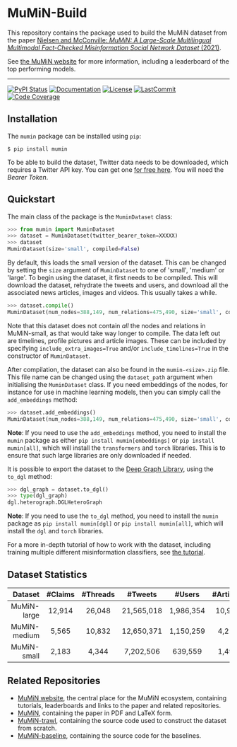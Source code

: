 # MuMiN-Build
This repository contains the package used to build the MuMiN dataset from the
paper [Nielsen and McConville: _MuMiN: A Large-Scale Multilingual Multimodal
Fact-Checked Misinformation Social Network Dataset_
(2021)](https://arxiv.org/abs/2202.11684).

See [the MuMiN website](https://mumin-dataset.github.io/) for more information,
including a leaderboard of the top performing models.

______________________________________________________________________
[![PyPI Status](https://badge.fury.io/py/mumin.svg)](https://pypi.org/project/mumin/)
[![Documentation](https://img.shields.io/badge/docs-passing-green)](https://mumin-dataset.github.io/mumin-build.html)
[![License](https://img.shields.io/github/license/mumin-dataset/mumin-build)](https://github.com/mumin-dataset/mumin-build/blob/main/LICENSE)
[![LastCommit](https://img.shields.io/github/last-commit/mumin-dataset/mumin-build)](https://github.com/mumin-dataset/mumin-build/commits/main)
[![Code Coverage](https://img.shields.io/badge/Coverage-38%25-red.svg)](https://github.com/mumin-dataset/mumin-build/tree/dev/tests)


## Installation
The `mumin` package can be installed using `pip`:
```shell
$ pip install mumin
```

To be able to build the dataset, Twitter data needs to be downloaded, which
requires a Twitter API key. You can get one
[for free here](https://developer.twitter.com/en/portal/dashboard). You will
need the _Bearer Token_.


## Quickstart
The main class of the package is the `MuminDataset` class:
```python
>>> from mumin import MuminDataset
>>> dataset = MuminDataset(twitter_bearer_token=XXXXX)
>>> dataset
MuminDataset(size='small', compiled=False)
```

By default, this loads the small version of the dataset. This can be changed by
setting the `size` argument of `MuminDataset` to one of 'small', 'medium' or
'large'. To begin using the dataset, it first needs to be compiled. This will
download the dataset, rehydrate the tweets and users, and download all the
associated news articles, images and videos. This usually takes a while.
```python
>>> dataset.compile()
MuminDataset(num_nodes=388,149, num_relations=475,490, size='small', compiled=True)
```

Note that this dataset does not contain _all_ the nodes and relations in
MuMiN-small, as that would take way longer to compile. The data left out are
timelines, profile pictures and article images. These can be included by
specifying `include_extra_images=True` and/or `include_timelines=True` in the
constructor of `MuminDataset`.

After compilation, the dataset can also be found in the `mumin-<size>.zip`
file. This file name can be changed using the `dataset_path` argument when
initialising the `MuminDataset` class. If you need embeddings of the nodes, for
instance for use in machine learning models, then you can simply call the
`add_embeddings` method:
```python
>>> dataset.add_embeddings()
MuminDataset(num_nodes=388,149, num_relations=475,490, size='small', compiled=True)
```

**Note**: If you need to use the `add_embeddings` method, you need to install
the `mumin` package as either `pip install mumin[embeddings]` or `pip install
mumin[all]`, which will install the `transformers` and `torch` libraries. This
is to ensure that such large libraries are only downloaded if needed.

It is possible to export the dataset to the
[Deep Graph Library](https://www.dgl.ai/), using the `to_dgl` method:
```python
>>> dgl_graph = dataset.to_dgl()
>>> type(dgl_graph)
dgl.heterograph.DGLHeteroGraph
```

**Note**: If you need to use the `to_dgl` method, you need to install the
`mumin` package as `pip install mumin[dgl]` or `pip install mumin[all]`, which
will install the `dgl` and `torch` libraries.

For a more in-depth tutorial of how to work with the dataset, including
training multiple different misinformation classifiers, see [the
tutorial](https://colab.research.google.com/drive/1Kz0EQtySYQTo1ui8F2KZ6ERneZVf5TIN).


## Dataset Statistics

| Dataset | #Claims | #Threads | #Tweets | #Users | #Articles | #Images | #Languages | %Misinfo |
| ---: | :---: | :---: | :---: | :---: | :---: | :---: | :---: | :---: |
| MuMiN-large | 12,914 | 26,048 | 21,565,018 | 1,986,354 | 10,920 | 6,573 | 41 | 94.57% |
| MuMiN-medium | 5,565 | 10,832 | 12,650,371 | 1,150,259 | 4,212 | 2,510 | 37 | 94.07% |
| MuMiN-small | 2,183 | 4,344 | 7,202,506 | 639,559 | 1,497 | 1,036 | 35 | 92.87% |


## Related Repositories
- [MuMiN website](https://mumin-dataset.github.io/), the central place for the
  MuMiN ecosystem, containing tutorials, leaderboards and links to the paper
  and related repositories.
- [MuMiN](https://github.com/MuMiN-dataset/mumin), containing the
  paper in PDF and LaTeX form.
- [MuMiN-trawl](https://github.com/MuMiN-dataset/mumin-trawl),
  containing the source code used to construct the dataset from scratch.
- [MuMiN-baseline](https://github.com/MuMiN-dataset/mumin-baseline),
  containing the source code for the baselines.

